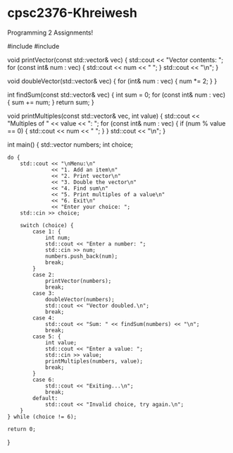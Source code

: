 # cpsc2376-Khreiwesh

Programming 2 Assignments!

#include <iostream>
#include <vector>

void printVector(const std::vector<int>& vec) {
    std::cout << "Vector contents: ";
    for (const int& num : vec) {
        std::cout << num << " ";
    }
    std::cout << "\n";
}

void doubleVector(std::vector<int>& vec) {
    for (int& num : vec) {
        num *= 2;
    }
}

int findSum(const std::vector<int>& vec) {
    int sum = 0;
    for (const int& num : vec) {
        sum += num;
    }
    return sum;
}

void printMultiples(const std::vector<int>& vec, int value) {
    std::cout << "Multiples of " << value << ": ";
    for (const int& num : vec) {
        if (num % value == 0) {
            std::cout << num << " ";
        }
    }
    std::cout << "\n";
}

int main() {
    std::vector<int> numbers;
    int choice;
    
    do {
        std::cout << "\nMenu:\n"
                  << "1. Add an item\n"
                  << "2. Print vector\n"
                  << "3. Double the vector\n"
                  << "4. Find sum\n"
                  << "5. Print multiples of a value\n"
                  << "6. Exit\n"
                  << "Enter your choice: ";
        std::cin >> choice;

        switch (choice) {
            case 1: {
                int num;
                std::cout << "Enter a number: ";
                std::cin >> num;
                numbers.push_back(num);
                break;
            }
            case 2:
                printVector(numbers);
                break;
            case 3:
                doubleVector(numbers);
                std::cout << "Vector doubled.\n";
                break;
            case 4:
                std::cout << "Sum: " << findSum(numbers) << "\n";
                break;
            case 5: {
                int value;
                std::cout << "Enter a value: ";
                std::cin >> value;
                printMultiples(numbers, value);
                break;
            }
            case 6:
                std::cout << "Exiting...\n";
                break;
            default:
                std::cout << "Invalid choice, try again.\n";
        }
    } while (choice != 6);
    
    return 0;
}
